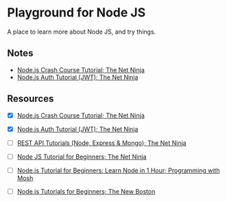 # Playground for Node JS

A place to learn more about Node JS, and try things.

## Notes

- [Node.js Crash Course Tutorial; The Net Ninja](nodejs-crash-course-tutorial--the-net-ninja.md)
- [Node.js Auth Tutorial (JWT); The Net Ninja](node-auth-tutorial-jwt--the-net-ninja.md)

## Resources

- [x] [Node.js Crash Course Tutorial; The Net Ninja](https://www.youtube.com/playlist?list=PL4cUxeGkcC9jsz4LDYc6kv3ymONOKxwBU)
- [x] [Node.js Auth Tutorial (JWT); The Net Ninja](?)

- [ ] [REST API Tutorials (Node, Express & Mongo); The Net Ninja](https://www.youtube.com/playlist?list=PL4cUxeGkcC9jBcybHMTIia56aV21o2cZ8)

- [ ] [Node JS Tutorial for Beginners; The Net Ninja](https://www.youtube.com/playlist?list=PL4cUxeGkcC9gcy9lrvMJ75z9maRw4byYp)



<!--
https://www.youtube.com/c/TheNetNinja/playlists
-->

- [ ] [Node.js Tutorial for Beginners: Learn Node in 1 Hour; Programming with Mosh](https://www.youtube.com/watch?v=TlB_eWDSMt4)

- [ ] [Node.js Tutorials for Beginners; The New Boston]()

<!--
https://www.youtube.com/user/thenewboston/playlists
-->
